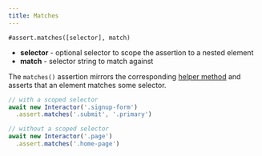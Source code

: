 ```yaml
---
title: Matches
---
```


`#assert.matches([selector], match)`

- **selector** - optional selector to scope the assertion to a nested element
- **match** - selector string to match against

The `matches()` assertion mirrors the corresponding [helper
method](/helpers/matches) and asserts that an element matches some selector.

``` javascript
// with a scoped selector
await new Interactor('.signup-form')
  .assert.matches('.submit', '.primary')

// without a scoped selector
await new Interactor('.page')
  .assert.matches('.home-page')
```
